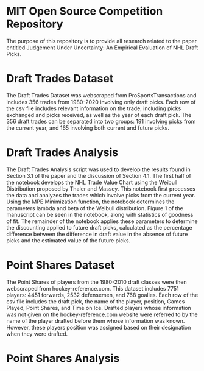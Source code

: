 # MIT Open Source Competition Repository
The purpose of this repository is to provide all research related to the paper entitled Judgement Under Uncertainty: An Empirical Evaluation of NHL Draft Picks. 
# Draft Trades Dataset
The Draft Trades Dataset was webscraped from ProSportsTransactions and includes 356 trades from 1980-2020 involving only draft picks. Each row of the csv file includes relevant information on the trade, including picks exchanged and picks received, as well as the year of each draft pick. The 356 draft trades can be separated into two groups: 191 involving picks from the current year, and 165 involving both current and future picks.
# Draft Trades Analysis
The Draft Trades Analysis script was used to develop the results found in Section 3.1 of the paper and the discussion of Section 4.1. The first half of the notebook develops the NHL Trade Value Chart using the Weibull Distribution proposed by Thaler and Massey. This notebook first processes the data and analyzes the trades which involve picks from the current year. Using the MPE Minimization function, the notebook determines the parameters lambda and beta of the Weibull distribution. Figure 1 of the manuscript can be seen in the notebook, along with statistics of goodness of fit. The remainder of the notebook applies these parameters to determine the discounting applied to future draft picks, calculated as the percentage difference between the difference in draft value in the absence of future picks and the estimated value of the future picks.
# Point Shares Dataset
The Point Shares of players from the 1980-2010 draft classes were then webscraped from hockey-reference.com. This dataset includes 7751 players: 4451 forwards, 2532 defensemen, and 768 goalies. Each row of the csv file includes the draft pick, the name of the player, position, Games Played, Point Shares, and Time on Ice. Drafted players whose information was not given on the hockey-reference.com website were referred to by the name of the player drafted before them whose information was known. However, these players position was assigned based on their designation when they were drafted.
# Point Shares Analysis
